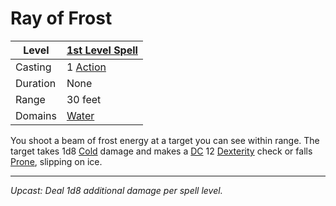# Ray of Frost

| Level    | [1st Level Spell](1st%20Level%20Spells.md)        |
| -------- | --------------------------------------------------- |
| Casting  | 1 [Action](../../../../Game%20Procedures/Core%20Procedures/Action.md) |
| Duration | None                                                |
| Range    | 30 feet                                             |
| Domains  | [Water](../../Spell%20Domains/Water.md)          |

You shoot a beam of frost energy at a target you can see within range. The target takes 1d8 [Cold](../../../../Game%20Procedures/Combat/Damage%20Types/Cold.md) damage and makes a [DC](../../../../Game%20Procedures/Core%20Procedures/DC.md) 12 [Dexterity](../../../../Player%20Characters/Chosen%20Statistics/Dexterity.md) check or falls [Prone](../../../../Game%20Procedures/Conditions/Prone.md), slipping on ice.

---
*Upcast: Deal 1d8 additional damage per spell level.*
